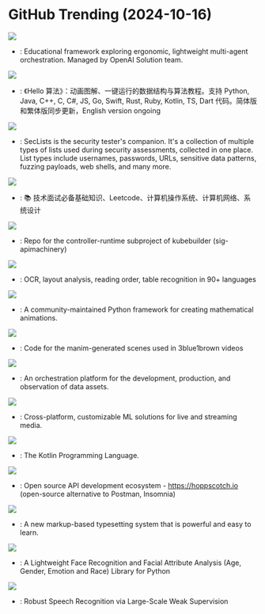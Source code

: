 # GitHub Trending (2024-10-16)

![](https://img.shields.io/badge/Python-New%202-green?style=flat-square&logo=appveyor)
- [](https://github.comundefined): Educational framework exploring ergonomic, lightweight multi-agent orchestration. Managed by OpenAI Solution team.

![](https://img.shields.io/badge/Java-New%20126-green?style=flat-square&logo=appveyor)
- [](https://github.comundefined): 《Hello 算法》：动画图解、一键运行的数据结构与算法教程。支持 Python, Java, C++, C, C#, JS, Go, Swift, Rust, Ruby, Kotlin, TS, Dart 代码。简体版和繁体版同步更新，English version ongoing

![](https://img.shields.io/badge/PHP-New%20141-green?style=flat-square&logo=appveyor)
- [](https://github.comundefined): SecLists is the security tester's companion. It's a collection of multiple types of lists used during security assessments, collected in one place. List types include usernames, passwords, URLs, sensitive data patterns, fuzzing payloads, web shells, and many more.

![](https://img.shields.io/badge/none-New%20374-green?style=flat-square&logo=appveyor)
- [](https://github.comundefined): 📚 技术面试必备基础知识、Leetcode、计算机操作系统、计算机网络、系统设计

![](https://img.shields.io/badge/Go-New%2041-green?style=flat-square&logo=appveyor)
- [](https://github.comundefined): Repo for the controller-runtime subproject of kubebuilder (sig-apimachinery)

![](https://img.shields.io/badge/Python-New%20455-green?style=flat-square&logo=appveyor)
- [](https://github.comundefined): OCR, layout analysis, reading order, table recognition in 90+ languages

![](https://img.shields.io/badge/Python-New%20354-green?style=flat-square&logo=appveyor)
- [](https://github.comundefined): A community-maintained Python framework for creating mathematical animations.

![](https://img.shields.io/badge/Python-New%2078-green?style=flat-square&logo=appveyor)
- [](https://github.comundefined): Code for the manim-generated scenes used in 3blue1brown videos

![](https://img.shields.io/badge/Python-New%2018-green?style=flat-square&logo=appveyor)
- [](https://github.comundefined): An orchestration platform for the development, production, and observation of data assets.

![](https://img.shields.io/badge/C%2B%2B-New%2041-green?style=flat-square&logo=appveyor)
- [](https://github.comundefined): Cross-platform, customizable ML solutions for live and streaming media.

![](https://img.shields.io/badge/Kotlin-New%2024-green?style=flat-square&logo=appveyor)
- [](https://github.comundefined): The Kotlin Programming Language.

![](https://img.shields.io/badge/TypeScript-New%2023-green?style=flat-square&logo=appveyor)
- [](https://github.comundefined): Open source API development ecosystem - https://hoppscotch.io (open-source alternative to Postman, Insomnia)

![](https://img.shields.io/badge/Rust-New%2087-green?style=flat-square&logo=appveyor)
- [](https://github.comundefined): A new markup-based typesetting system that is powerful and easy to learn.

![](https://img.shields.io/badge/Python-New%2023-green?style=flat-square&logo=appveyor)
- [](https://github.comundefined): A Lightweight Face Recognition and Facial Attribute Analysis (Age, Gender, Emotion and Race) Library for Python

![](https://img.shields.io/badge/Python-New%2091-green?style=flat-square&logo=appveyor)
- [](https://github.comundefined): Robust Speech Recognition via Large-Scale Weak Supervision

